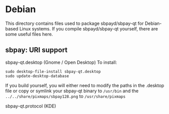 
Debian
====================
This directory contains files used to package sbpayd/sbpay-qt
for Debian-based Linux systems. If you compile sbpayd/sbpay-qt yourself, there are some useful files here.

## sbpay: URI support ##


sbpay-qt.desktop  (Gnome / Open Desktop)
To install:

	sudo desktop-file-install sbpay-qt.desktop
	sudo update-desktop-database

If you build yourself, you will either need to modify the paths in
the .desktop file or copy or symlink your sbpay-qt binary to `/usr/bin`
and the `../../share/pixmaps/sbpay128.png` to `/usr/share/pixmaps`

sbpay-qt.protocol (KDE)

